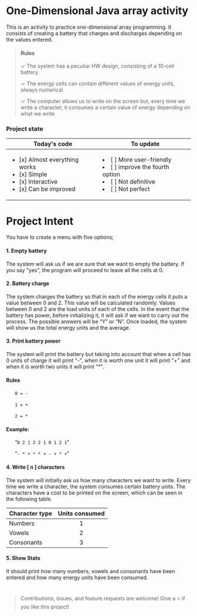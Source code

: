 # One-Dimensional Java array activity
This is an activity to practice one-dimensional array programming. It consists of creating a battery that charges and discharges depending on the values entered.

> **<h4>Rules</h4>**
> 
> &check; The system has a peculiar HW design, consisting of a 10-cell battery.
>
> &check; The energy cells can contain different values of energy units, always numerical.
> 
> &check; The computer allows us to write on the screen but, every time we write a character, it consumes a certain value of energy depending on what we write
> 

### Project state
| Today's code  | To update |
| ------------- | ------------- |
|  <ul><li>[x] Almost everything works</li><li>[x] Simple</li><li>[x] Interactive</li><li>[x] Can be improved</li></ul>  | <li>[ ] More user-friendly</li><li>[ ] improve the fourth option</li><li>[ ] Not definitive</li><li>[ ] Not perfect</li>  |

# Project Intent
You have to create a menu with five options;

<h4>1. Empty battery</h4>

The system will ask us if we are sure that we want to empty the battery. If you say "yes", the program will proceed to leave all the cells at 0.

<h4>2. Battery charge</h4>

The system charges the battery so that in each of the energy cells it puts a value between 0 and 2. This value will be calculated randomly. 
Values between 0 and 2 are the load units of each of the cells. In the event that the battery has power, before initializing it, it will ask if we want to carry out the process. The possible answers will be “Y” or “N”.
Once loaded, the system will show us the total energy units and the average.

<h4>3. Print battery power</h4>

The system will print the battery but taking into account that when a cell has 0 units of charge it will print "-", when it is worth one unit it will print "+" and when it is worth two units it will print "*".

<h4>Rules</h4>

&nbsp;&nbsp;&nbsp;&nbsp;&nbsp;&nbsp;```0 = -```

&nbsp;&nbsp;&nbsp;&nbsp;&nbsp;&nbsp;```1 = +```

&nbsp;&nbsp;&nbsp;&nbsp;&nbsp;&nbsp;```2 = *```

<h4>Example:</h4>

&nbsp;&nbsp;&nbsp;&nbsp;&nbsp;&nbsp;“``` 0 2 1 2 2 1 0 1 2 1 ```”

&nbsp;&nbsp;&nbsp;&nbsp;&nbsp;&nbsp;“```- * + * * + - + * +```”

<h4>4. Write [ n ] characters</h4>

The system will initially ask us how many characters we want to write. Every time we write a character, the system consumes certain battery units. The characters have a cost to be printed on the screen, which can be seen in the following table.

<div align = "center">
 
| Character type  | Units consumed |
| -------------   | :-------------:|
| Numbers         |       1        |
| Vowels          |       2        |
| Consonants      |       3        |

</div>

<h4>5. Show Stats</h4>

It should print how many numbers, vowels and consonants have been entered and how many energy units have been consumed.



#
>Contributions, issues, and feature requests are welcome!
>Give a ⭐️ if you like this project!
